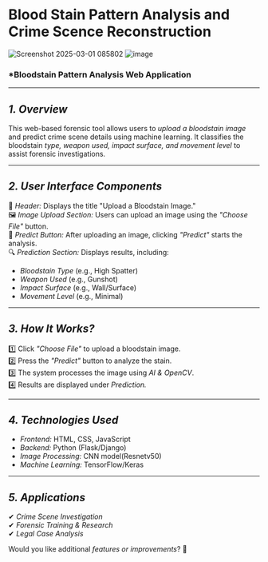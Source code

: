 # Blood Stain Pattern Analysis and Crime Scence Reconstruction

![Screenshot 2025-03-01 085802](https://github.com/user-attachments/assets/19c05b67-55ca-443e-ad40-9c736dcd75db)
![image](https://github.com/user-attachments/assets/c612ec99-8387-4d91-9b54-506cc373ec68)


### *Bloodstain Pattern Analysis Web Application 

---

## *1. Overview*  
This web-based forensic tool allows users to *upload a bloodstain image* and predict crime scene details using machine learning. It classifies the bloodstain *type, weapon used, impact surface, and movement level* to assist forensic investigations.  

---

## *2. User Interface Components*  

🔴 *Header:* Displays the title "Upload a Bloodstain Image."  
🖼 *Image Upload Section:* Users can upload an image using the *"Choose File"* button.  
📌 *Predict Button:* After uploading an image, clicking *"Predict"* starts the analysis.  
🔍 *Prediction Section:* Displays results, including:  
   - *Bloodstain Type* (e.g., High Spatter)  
   - *Weapon Used* (e.g., Gunshot)  
   - *Impact Surface* (e.g., Wall/Surface)  
   - *Movement Level* (e.g., Minimal)  

---

## *3. How It Works?*  
1️⃣ Click *"Choose File"* to upload a bloodstain image.  
2️⃣ Press the *"Predict"* button to analyze the stain.  
3️⃣ The system processes the image using *AI & OpenCV*.  
4️⃣ Results are displayed under *Prediction.*  

---

## *4. Technologies Used*  
- *Frontend:* HTML, CSS, JavaScript  
- *Backend:* Python (Flask/Django)  
- *Image Processing:* CNN model(Resnetv50)  
- *Machine Learning:* TensorFlow/Keras  

---

## *5. Applications*  
✔ *Crime Scene Investigation*  
✔ *Forensic Training & Research*  
✔ *Legal Case Analysis*  

Would you like additional *features or improvements*? 🚀
